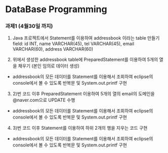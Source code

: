 # DataBase Programming


### 과제1 (4월30일 까지)

1) Java 프로젝트에서 Statement를 이용하여 addressbook 이라는 table 만들기 field: id INT, name VARCHAR(45), tel VARCHAR(45), email VARCHAR(60), address VARCHAR(60)

2) 위에서 생성한 addressbook table에 PreparedStatement를 이용하여 5개의 열을 채우기 (본인 임의로 데이터 생성)
- addressbook의 모든 데이터를 Statement를 이용해서 조회하여 eclipse의 console에서 볼 수 있도록 반복문 및 System.out.printf 구현

3) 2)번 코드 이후 PreparedStatement 이용하여 5개의 열의 email의 도메인을 @naver.com으로 UPDATE 수행
- addressbook의 모든 데이터를 Statement를 이용해서 조회하여 eclipse의 console에서 볼 수 있도록 반복문 및 System.out.printf 구현

4) 3)번 코드 이후 Statement를 이용하여 하위 2개의 행을 지우는 코드 구현
- addressbook의 모든 데이터를 Statement를 이용해서 조회하여 eclipse의 console에서 볼 수 있도록 반복문 및 System.out.printf 구현  